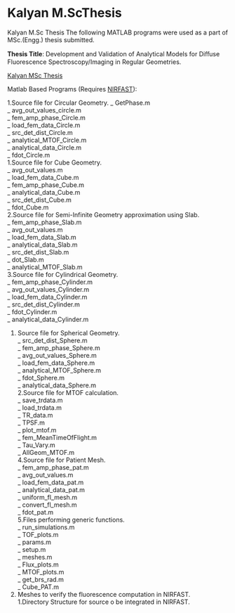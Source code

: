 # Kalyan M.ScThesis
Kalyan M.Sc Thesis
The following MATLAB programs were used as a part of MSc.(Engg.) thesis submitted.

**Thesis Title**: Development and Validation of Analytical Models for Diﬀuse Fluorescence Spectroscopy/Imaging in Regular Geometries.

[Kalyan MSc Thesis](https://docs.google.com/viewer?a=v&pid=sites&srcid=ZGVmYXVsdGRvbWFpbnxzZXJjbWlnfGd4OjcyOTNmYjUwZGI0YTc2NWM)

Matlab Based Programs (Requires [NIRFAST](http://www.dartmouth.edu/~nir/nirfast/)):

1.Source file for Circular Geometry.
     _ GetPhase.m<br/>
     _ avg_out_values_circle.m<br/>
     _ fem_amp_phase_Circle.m<br/>
     _ load_fem_data_Circle.m<br/>
     _ src_det_dist_Circle.m<br/>
     _ analytical_MTOF_Circle.m<br/>
     _  analytical_data_Circle.m<br/>
     _ fdot_Circle.m<br/>
   1.Source file for Cube Geometry.<br/>
     _ avg_out_values.m<br/>
     _ load_fem_data_Cube.m<br/>
     _ fem_amp_phase_Cube.m<br/>
     _ analytical_data_Cube.m<br/>
     _ src_det_dist_Cube.m<br/>
     _ fdot_Cube.m<br/>
   2.Source file for Semi-Infinite Geometry approximation using Slab.<br/>
     _ fem_amp_phase_Slab.m<br/>
     _ avg_out_values.m<br/>
     _ load_fem_data_Slab.m<br/>
     _ analytical_data_Slab.m<br/>
     _ src_det_dist_Slab.m<br/>
     _ dot_Slab.m<br/>
     _ analytical_MTOF_Slab.m<br/>
3.Source file for Cylindrical Geometry.<br/>
     _ fem_amp_phase_Cylinder.m<br/>
     _ avg_out_values_Cylinder.m<br/>
     _ load_fem_data_Cylinder.m<br/>
     _ src_det_dist_Cylinder.m<br/>
     _ fdot_Cylinder.m<br/>
     _ analytical_data_Cylinder.m<br/>
  1. Source file for Spherical Geometry.<br/>
     _ src_det_dist_Sphere.m<br/>
     _ fem_amp_phase_Sphere.m<br/>
     _ avg_out_values_Sphere.m<br/>
     _ load_fem_data_Sphere.m<br/>
     _ analytical_MTOF_Sphere.m<br/>
     _ fdot_Sphere.m<br/>
     _ analytical_data_Sphere.m<br/>
  2.Source file for MTOF calculation.<br/>
    _ save_trdata.m<br/>
    _ load_trdata.m<br/>
    _ TR_data.m<br/>
    _ TPSF.m<br/>
    _ plot_mtof.m<br/>
    _ fem_MeanTimeOfFlight.m<br/>
    _ Tau_Vary.m<br/>
    _ AllGeom_MTOF.m<br/>
4.Source file for Patient Mesh.<br/>
    _ fem_amp_phase_pat.m<br/>
    _ avg_out_values.m<br/>
    _ load_fem_data_pat.m<br/>
    _ analytical_data_pat.m<br/>
    _ uniform_fl_mesh.m<br/>
    _ convert_fl_mesh.m<br/>
    _ fdot_pat.m<br/>
5.Files performing generic functions.<br/>
    _ run_simulations.m<br/>
    _ TOF_plots.m<br/>
    _ params.m<br/>
    _ setup.m<br/>
    _ meshes.m<br/>
    _ Flux_plots.m<br/>
    _ MTOF_plots.m<br/>
    _ get_brs_rad.m<br/>
    _ Cube_PAT.m<br/>
6. Meshes to verify the fluorescence computation in NIRFAST.<br/>
   1.Directory Structure for source o be integrated in NIRFAST.<br/>
